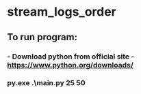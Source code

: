 # stream_logs_order

## To run program:

### - Download python from official site - https://www.python.org/downloads/
### py.exe .\main.py 25 50